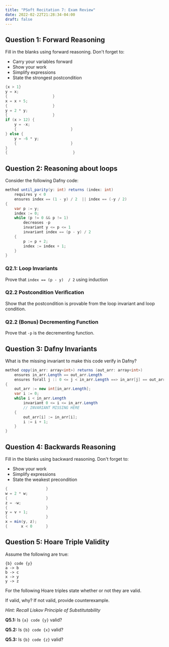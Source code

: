 ```yaml
---
title: "PSoft Recitation 7: Exam Review"
date: 2022-02-22T21:28:34-04:00
draft: false
---
```


## Question 1: Forward Reasoning

Fill in the blanks using forward reasoning. Don't forget to:

- Carry your variables forward
- Show your work
- Simplify expressions
- State the strongest postcondition

```java
{x > 1}
y = x;
{                    }
x = x + 5;
{                    }
y = 2 * y;
{                    }
if (x > 12) {
    y = -x;
    {                        }
} else {
    y = -6 * y;
    {                        }
}
{                             }
```

## Question 2: Reasoning about loops

Consider the following Dafny code:

```csharp
method until_parity(y: int) returns (index: int)
    requires y < 0
    ensures index == (1 - y) / 2  || index == (-y / 2)
{
    var p := y;
    index := 0;
    while (p != 0 && p != 1)
        decreases -p
        invariant y <= p <= 1
        invariant index == (p - y) / 2
    {
        p := p + 2;
        index := index + 1;
    }
}
```

### Q2.1: Loop Invariants

Prove that `index == (p - y)  / 2` using induction

### Q2.2 Postcondition Verification

Show that the postcondition is provable from the loop invariant and loop condition.

### Q2.2 (Bonus) Decrementing Function

Prove that `-p` is the decrementing function.

## Question 3: Dafny Invariants

What is the missing invariant to make this code verify in Dafny?

```csharp
method copy(in_arr: array<int>) returns (out_arr: array<int>)
    ensures in_arr.Length == out_arr.Length
    ensures forall j :: 0 <= j < in_arr.Length ==> in_arr[j] == out_arr[j]
{
    out_arr := new int[in_arr.Length];
    var i := 0;
    while i < in_arr.Length
        invariant 0 <= i <= in_arr.Length
		// INVARIANT MISSING HERE
    {
        out_arr[i] := in_arr[i];
        i := i + 1;
    }
}
```

## Question 4: Backwards Reasoning

Fill in the blanks using backward reasoning. Don't forget to:

- Show your work
- Simplify expressions
- State the weakest precondition

```java
{                 }
w = 2 * w;
{                 }
z = -w;
{                 }
y = v + 1;
{                 }
x = min(y, z);
{      x < 0      }
```



## Question 5: Hoare Triple Validity

Assume the following are true:

```
{b} code {y}
a -> b
b -> c
x -> y
y -> z
```

For the following Hoare triples state whether or not they are valid.

If valid, why? If not valid, provide counterexample.

*Hint: Recall Liskov Principle of Substitutability*

**Q5.1:** Is `{a} code {y}` valid?

**Q5.2:** Is `{b} code {x}` valid?

**Q5.3:** Is `{b} code {z}` valid?